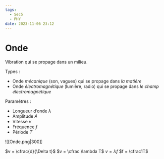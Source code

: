 ```yaml
---
tags:
  - Sec5
  - PHY
date: 2023-11-06 23:12
---
```


# Onde

Vibration qui se propage dans un milieu.

Types :

- Onde *mécanique* (son, vagues) qui se propage dans *la matière*
- Onde *électromagnétique* (lumière, radio) qui se propage dans *le champ électromagnétique*

Paramètres :

- Longueur d’onde $\lambda$
- Amplitude $A$
- Vitesse $v$
- Fréquence $f$
- Période $T$

![[Onde.png|300]]

$v = \cfrac{d}{\Delta t}$
$v = \cfrac \lambda T$
$v = \lambda f$
$f = \cfrac1T$